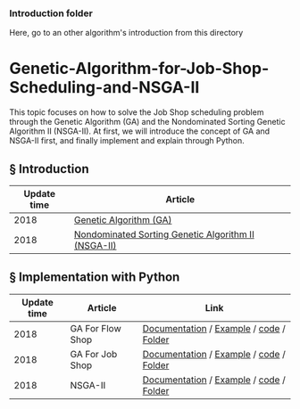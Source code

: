 ### Introduction folder
Here, go to an other algorithm's introduction from this directory

# Genetic-Algorithm-for-Job-Shop-Scheduling-and-NSGA-II
This topic focuses on how to solve the Job Shop scheduling problem through the Genetic Algorithm (GA) and the Nondominated Sorting Genetic Algorithm II (NSGA-II). At first, we will introduce the concept of GA and NSGA-II first, and finally implement and explain through Python.
## § Introduction

|Update time|Article|
|---|---|
|2018|[Genetic Algorithm (GA)](https://github.com/dostonhamrakulov/Code-demos-on-Python/blob/master/Genetic-Algorithm-for-Job-Shop-Scheduling-and-NSGA-II/introduction/GA/GA.md )|
|2018|[Nondominated Sorting Genetic Algorithm II (NSGA-II)](https://github.com/dostonhamrakulov/Code-demos-on-Python/blob/master/Genetic-Algorithm-for-Job-Shop-Scheduling-and-NSGA-II/introduction/NSGA-II/NSGA-II.md )|
## § Implementation with Python

|Update time|Article|Link|
|---|---|---|
|2018|GA For Flow Shop|[Documentation](https://github.com/dostonhamrakulov/Code-demos-on-Python/blob/master/Genetic-Algorithm-for-Job-Shop-Scheduling-and-NSGA-II/implementation%20with%20python/GA-flowshop/GA%20for%20flow%20shop%20problem.md) / [Example](https://wurmen.github.io/Genetic-Algorithm-for-Job-Shop-Scheduling-and-NSGA-II/implementation%20with%20python/GA-flowshop/Example.html) / [code](https://github.com/dostonhamrakulov/Code-demos-on-Python/blob/master/Genetic-Algorithm-for-Job-Shop-Scheduling-and-NSGA-II/implementation%20with%20python/GA-flowshop/GA_flowshop_tardyjob.py) / [Folder](https://github.com/dostonhamrakulov/Code-demos-on-Python/tree/master/Genetic-Algorithm-for-Job-Shop-Scheduling-and-NSGA-II/implementation%20with%20python/GA-flowshop)|
|2018|GA For Job Shop|[Documentation](https://github.com/dostonhamrakulov/Code-demos-on-Python/blob/master/Genetic-Algorithm-for-Job-Shop-Scheduling-and-NSGA-II/implementation%20with%20python/GA-jobshop/GA_For_Jobshop.md) / [Example](https://wurmen.github.io/Genetic-Algorithm-for-Job-Shop-Scheduling-and-NSGA-II/implementation%20with%20python/GA-jobshop/Example1.html) / [code](https://github.com/dostonhamrakulov/Code-demos-on-Python/blob/master/Genetic-Algorithm-for-Job-Shop-Scheduling-and-NSGA-II/implementation%20with%20python/GA-jobshop/GA_jobshop_makespan.py) / [Folder](https://github.com/dostonhamrakulov/Code-demos-on-Python/tree/master/Genetic-Algorithm-for-Job-Shop-Scheduling-and-NSGA-II/implementation%20with%20python/GA-jobshop)|
|2018|NSGA-II|[Documentation](https://github.com/dostonhamrakulov/Code-demos-on-Python/blob/master/Genetic-Algorithm-for-Job-Shop-Scheduling-and-NSGA-II/implementation%20with%20python/NSGA-II/NSGA-II.md) / [Example](https://wurmen.github.io/Genetic-Algorithm-for-Job-Shop-Scheduling-and-NSGA-II/implementation%20with%20python/NSGA-II/Example_NSGAII.html) / [code](https://github.com/dostonhamrakulov/Code-demos-on-Python/blob/master/Genetic-Algorithm-for-Job-Shop-Scheduling-and-NSGA-II/implementation%20with%20python/NSGA-II/NSGA-II%20code.py) / [Folder](https://github.com/dostonhamrakulov/Code-demos-on-Python/tree/master/Genetic-Algorithm-for-Job-Shop-Scheduling-and-NSGA-II/implementation%20with%20python/NSGA-II)|
